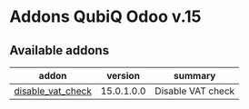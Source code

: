 Addons QubiQ Odoo v.15
=============================

[//]: # (addons)

Available addons
----------------
addon | version | summary
--- | --- | ---
[disable_vat_check](disable_vat_check/) | 15.0.1.0.0 | 	Disable VAT check

[//]: # (end addons)
